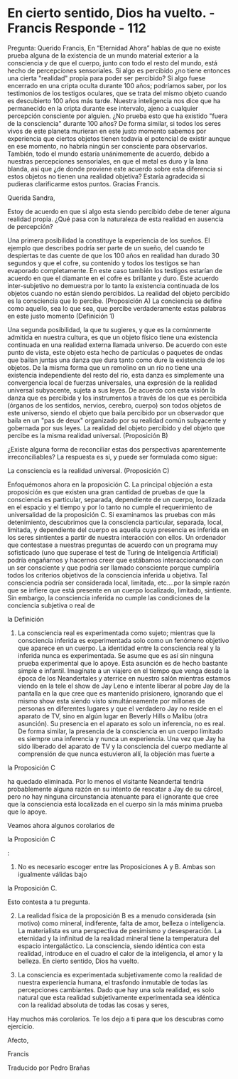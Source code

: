 # En cierto sentido, Dios ha vuelto. - Francis Responde  - 112

Pregunta: Querido Francis, En &ldquo;Eternidad Ahora&rdquo; hablas de que no existe prueba alguna de la existencia de un mundo material exterior a la consciencia y de que el cuerpo, junto con todo el resto del mundo, est&aacute; hecho de percepciones sensoriales. Si algo es percibido &iquest;no tiene entonces una cierta &quot;realidad&quot; propia para poder ser percibido? Si algo fuese encerrado en una cripta oculta durante 100 a&ntilde;os; podr&iacute;amos saber, por los testimonios de los testigos oculares, que se trata del mismo objeto cuando es descubierto 100 a&ntilde;os m&aacute;s tarde. Nuestra inteligencia nos dice que ha permanecido en la cripta durante ese intervalo, ajeno a cualquier percepci&oacute;n consciente por alguien. &iquest;No prueba esto que ha existido &quot;fuera de la consciencia&quot; durante 100 a&ntilde;os? De forma similar, si todos los seres vivos de este planeta murieran en este justo momento sabemos por experiencia que ciertos objetos tienen todav&iacute;a el potencial de existir aunque en ese momento, no habr&iacute;a ning&uacute;n ser consciente para observarlos. Tambi&eacute;n, todo el mundo estar&iacute;a un&aacute;nimemente de acuerdo, debido a nuestras percepciones sensoriales, en que el metal es duro y la lana blanda, as&iacute; que &iquest;de donde proviene este acuerdo sobre esta diferencia si estos objetos no tienen una realidad objetiva? Estar&iacute;a agradecida si pudieras clarificarme estos puntos. Gracias Francis.

Querida Sandra,

Estoy de acuerdo en que si algo esta siendo percibido debe de tener alguna realidad propia. &iquest;Qu&eacute; pasa con la naturaleza de esta realidad en ausencia de percepci&oacute;n?

Una primera posibilidad la constituye la experiencia de los sue&ntilde;os. El ejemplo que describes podr&iacute;a ser parte de un sue&ntilde;o, del cuando te despiertas te das cuente de que los 100 a&ntilde;os en realidad han durado 30 segundos y que el cofre, su contenido y todos los testigos se han evaporado completamente. En este caso tambi&eacute;n los testigos estar&iacute;an de acuerdo en que el diamante en el cofre es brillante y duro. Este acuerdo inter-subjetivo no demuestra por lo tanto la existencia continuada de los objetos cuando no est&aacute;n siendo percibidos. La realidad del objeto percibido es la consciencia que lo percibe. (Proposici&oacute;n A) La conciencia se define como aquello, sea lo que sea, que percibe verdaderamente estas palabras en este justo momento (Definici&oacute;n 1)

Una segunda posibilidad, la que tu sugieres, y que es la com&uacute;nmente admitida en nuestra cultura, es que un objeto f&iacute;sico tiene una existencia continuada en una realidad externa llamada universo. De acuerdo con este punto de vista, este objeto esta hecho de part&iacute;culas o paquetes de ondas que bailan juntas una danza que dura tanto como dure la existencia de los objetos. De la misma forma que un remolino en un r&iacute;o no tiene una existencia independiente del resto del r&iacute;o, esta danza es simplemente una convergencia local de fuerzas universales, una expresi&oacute;n de la realidad universal subyacente, sujeta a sus leyes. De acuerdo con esta visi&oacute;n la danza que es percibida y los instrumentos a trav&eacute;s de los que es percibida (&oacute;rganos de los sentidos, nervios, cerebro, cuerpo) son todos objetos de este universo, siendo el objeto que baila percibido por un observador que baila en un &quot;pas de deux&quot; organizado por su realidad com&uacute;n subyacente y gobernada por sus leyes. La realidad del objeto percibido y del objeto que percibe es la misma realidad universal. (Proposici&oacute;n B)

&iquest;Existe alguna forma de reconciliar estas dos perspectivas aparentemente irreconciliables? La respuesta es si, y puede ser formulada como sigue:

La consciencia es la realidad universal. (Proposici&oacute;n C)

Enfoqu&eacute;monos ahora en la proposici&oacute;n C. La principal objeci&oacute;n a esta proposici&oacute;n es que existen una gran cantidad de pruebas de que la consciencia es particular, separada, dependiente de un cuerpo, localizada en el espacio y el tiempo y por lo tanto no cumple el requerimiento de universalidad de la proposici&oacute;n C. Si examinamos las pruebas con m&aacute;s detenimiento, descubrimos que la consciencia particular, separada, local, limitada, y dependiente del cuerpo es aquella cuya presencia es inferida en los seres sintientes a partir de nuestra interacci&oacute;n con ellos. Un ordenador que contestase a nuestras preguntas de acuerdo con un programa muy sofisticado (uno que superase el test de Turing de Inteligencia Artificial) podr&iacute;a enga&ntilde;arnos y hacernos creer que est&aacute;bamos interaccionando con un ser consciente y que podr&iacute;a ser llamado consciente porque cumplir&iacute;a todos los criterios objetivos de la consciencia inferida u objetiva. Tal consciencia podr&iacute;a ser considerada local, limitada, etc.&hellip;por la simple raz&oacute;n que se infiere que est&aacute; presente en un cuerpo localizado, limitado, sintiente. Sin embargo, la consciencia inferida no cumple las condiciones de la conciencia subjetiva o real de 

la Definici&oacute;n

 1. La consciencia real es experimentada como sujeto; mientras que la consciencia inferida es experimentada solo como un fen&oacute;meno objetivo que aparece en un cuerpo. La identidad entre la consciencia real y la inferida nunca es experimentada. Se asume que es as&iacute; sin ninguna prueba experimental que lo apoye. Esta asunci&oacute;n es de hecho bastante simple e infantil. Imag&iacute;nate a un viajero en el tiempo que venga desde la &eacute;poca de los Neandertales y aterrice en nuestro sal&oacute;n mientras estamos viendo en la tele el show de Jay Leno e intente liberar al pobre Jay de la pantalla en la que cree que es mantenido prisionero, ignorando que el mismo show esta siendo visto simult&aacute;neamente por millones de personas en diferentes lugares y que el verdadero Jay no reside en el aparato de TV, sino en alg&uacute;n lugar en Beverly Hills o Malibu (otra asunci&oacute;n). Su presencia en el aparato es solo un inferencia, no es real. De forma similar, la presencia de la consciencia en un cuerpo limitado es siempre una inferencia y nunca un experiencia. Una vez que Jay ha sido liberado del aparato de TV y la consciencia del cuerpo mediante al comprensi&oacute;n de que nunca estuvieron all&iacute;, la objeci&oacute;n mas fuerte a 

la Proposici&oacute;n C

 ha quedado eliminada. Por lo menos el visitante Neandertal tendr&iacute;a probablemente alguna raz&oacute;n en su intento de rescatar a Jay de su c&aacute;rcel, pero no hay ninguna circunstancia atenuante para el ignorante que cree que la consciencia est&aacute; localizada en el cuerpo sin la m&aacute;s m&iacute;nima prueba que lo apoye.

Veamos ahora algunos corolarios de 

la Proposici&oacute;n C

:

1. No es necesario escoger entre las Proposiciones A y B. Ambas son igualmente v&aacute;lidas bajo 

la Proposici&oacute;n C.

 Esto contesta a tu pregunta.

2. La realidad f&iacute;sica de la proposici&oacute;n B es a menudo considerada (sin motivo) como mineral, indiferente, falta de amor, belleza o inteligencia. La materialista es una perspectiva de pesimismo y desesperaci&oacute;n. La eternidad y la infinitud de la realidad mineral tiene la temperatura del espacio intergal&aacute;ctico. La consciencia, siendo id&eacute;ntica con esta realidad, introduce en el cuadro el calor de la inteligencia, el amor y la belleza. En cierto sentido, Dios ha vuelto.

3. La consciencia es experimentada subjetivamente como la realidad de nuestra experiencia humana, el trasfondo inmutable de todas las percepciones cambiantes. Dado que hay una sola realidad, es solo natural que esta realidad subjetivamente experimentada sea id&eacute;ntica con la realidad absoluta de todas las cosas y seres, 

Hay muchos m&aacute;s corolarios. Te los dejo a ti para que los descubras como ejercicio.

Afecto,

Francis

Traducido por Pedro Bra&ntilde;as

